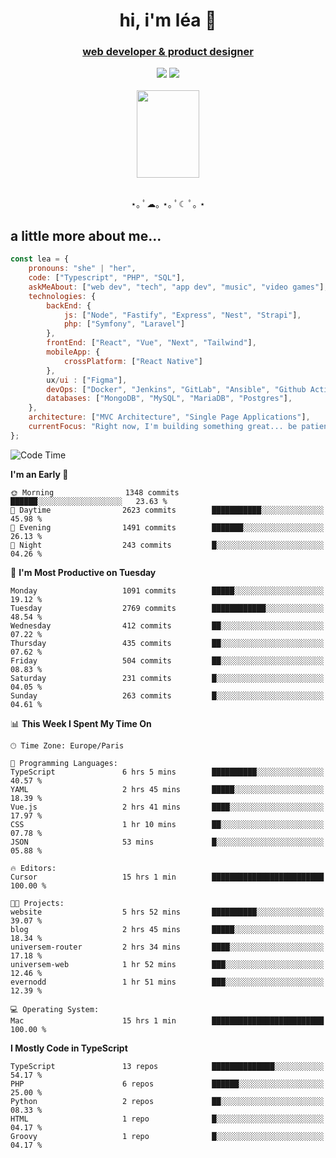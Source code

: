 <h1 align="center">hi, i'm léa 🌙</h1>
<h3 align="center"><ins>web developer & product designer</ins></h3>  
<div align="center">
  <a href="https://www.linkedin.com/in/lea-reiter22/"><img src="https://img.shields.io/badge/LinkedIn-0077B5?style=for-the-badge&logo=linkedin&logoColor=white"/></a>
  <a href="mailto:lea.reiter@outlook.fr"><img src="https://img.shields.io/badge/Contact-2A2A2A?style=for-the-badge&logo=minutemailer&logoColor=white"/></a>
</div>
<br>
  <div align="center">  <img src="https://github.com/xmnchild/xmnchild/blob/main/1702415560_StardewValleyHappyGreyCat.png" height="140" width="100"/>
</div>
<br>
  <p align="center">
                 ⋆｡ ﾟ☁︎｡ ⋆｡ ﾟ☾ ﾟ｡ ⋆
  </p>
  <h2>a little more about me...</h2>
  
```js
const lea = {
    pronouns: "she" | "her",
    code: ["Typescript", "PHP", "SQL"],
    askMeAbout: ["web dev", "tech", "app dev", "music", "video games"],
    technologies: {
        backEnd: {
            js: ["Node", "Fastify", "Express", "Nest", "Strapi"],
            php: ["Symfony", "Laravel"]
        },
        frontEnd: ["React", "Vue", "Next", "Tailwind"],
        mobileApp: {
            crossPlatform: ["React Native"]
        },
        ux/ui : ["Figma"],
        devOps: ["Docker", "Jenkins", "GitLab", "Ansible", "Github Actions"],
        databases: ["MongoDB", "MySQL", "MariaDB", "Postgres"],
    },
    architecture: ["MVC Architecture", "Single Page Applications"],
    currentFocus: "Right now, I'm building something great... be patient.",
};
```
<!--START_SECTION:waka-->
![Code Time](http://img.shields.io/badge/Code%20Time-343%20hrs%2018%20mins-blue)

**I'm an Early 🐤** 

```text
🌞 Morning                1348 commits        ██████░░░░░░░░░░░░░░░░░░░   23.63 % 
🌆 Daytime                2623 commits        ███████████░░░░░░░░░░░░░░   45.98 % 
🌃 Evening                1491 commits        ███████░░░░░░░░░░░░░░░░░░   26.13 % 
🌙 Night                  243 commits         █░░░░░░░░░░░░░░░░░░░░░░░░   04.26 % 
```
📅 **I'm Most Productive on Tuesday** 

```text
Monday                   1091 commits        █████░░░░░░░░░░░░░░░░░░░░   19.12 % 
Tuesday                  2769 commits        ████████████░░░░░░░░░░░░░   48.54 % 
Wednesday                412 commits         ██░░░░░░░░░░░░░░░░░░░░░░░   07.22 % 
Thursday                 435 commits         ██░░░░░░░░░░░░░░░░░░░░░░░   07.62 % 
Friday                   504 commits         ██░░░░░░░░░░░░░░░░░░░░░░░   08.83 % 
Saturday                 231 commits         █░░░░░░░░░░░░░░░░░░░░░░░░   04.05 % 
Sunday                   263 commits         █░░░░░░░░░░░░░░░░░░░░░░░░   04.61 % 
```


📊 **This Week I Spent My Time On** 

```text
🕑︎ Time Zone: Europe/Paris

💬 Programming Languages: 
TypeScript               6 hrs 5 mins        ██████████░░░░░░░░░░░░░░░   40.57 % 
YAML                     2 hrs 45 mins       █████░░░░░░░░░░░░░░░░░░░░   18.39 % 
Vue.js                   2 hrs 41 mins       ████░░░░░░░░░░░░░░░░░░░░░   17.97 % 
CSS                      1 hr 10 mins        ██░░░░░░░░░░░░░░░░░░░░░░░   07.78 % 
JSON                     53 mins             █░░░░░░░░░░░░░░░░░░░░░░░░   05.88 % 

🔥 Editors: 
Cursor                   15 hrs 1 min        █████████████████████████   100.00 % 

🐱‍💻 Projects: 
website                  5 hrs 52 mins       ██████████░░░░░░░░░░░░░░░   39.07 % 
blog                     2 hrs 45 mins       █████░░░░░░░░░░░░░░░░░░░░   18.34 % 
universem-router         2 hrs 34 mins       ████░░░░░░░░░░░░░░░░░░░░░   17.18 % 
universem-web            1 hr 52 mins        ███░░░░░░░░░░░░░░░░░░░░░░   12.46 % 
evernodd                 1 hr 51 mins        ███░░░░░░░░░░░░░░░░░░░░░░   12.39 % 

💻 Operating System: 
Mac                      15 hrs 1 min        █████████████████████████   100.00 % 
```

**I Mostly Code in TypeScript** 

```text
TypeScript               13 repos            ██████████████░░░░░░░░░░░   54.17 % 
PHP                      6 repos             ██████░░░░░░░░░░░░░░░░░░░   25.00 % 
Python                   2 repos             ██░░░░░░░░░░░░░░░░░░░░░░░   08.33 % 
HTML                     1 repo              █░░░░░░░░░░░░░░░░░░░░░░░░   04.17 % 
Groovy                   1 repo              █░░░░░░░░░░░░░░░░░░░░░░░░   04.17 % 
```




<!--END_SECTION:waka-->
